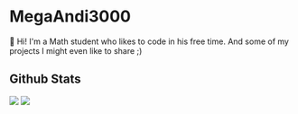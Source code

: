 # MegaAndi3000

👋 Hi! I'm a Math student who likes to code in his free time. And some of my projects I might even like to share ;)

## Github Stats

![](https://github-readme-stats-six-zeta-74.vercel.app/api?username=MegaAndi3000&hide=prs,contribs&include_all_commits=true&hide_rank=true&card_width=320&show_icons=true&theme=dark&hide_border=true&bg_color=0D1117)
![](https://github-readme-stats-six-zeta-74.vercel.app/api/top-langs?username=MegaAndi3000&exclude_repo=github-readme-stats&layout=compact&theme=dark&hide_border=true&bg_color=0D1117&langs_count=6)
